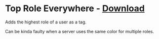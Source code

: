 # Top Role Everywhere - [Download](https://raw.githubusercontent.com/mwittrien/BetterDiscordAddons/master/Plugins/TopRoleEverywhere/TopRoleEverywhere.plugin.js)

Adds the highest role of a user as a tag.

Can be kinda faulty when a server uses the same color for multiple roles.
